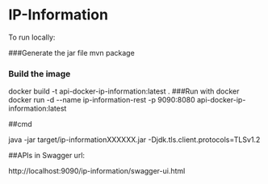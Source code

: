 # IP-Information
To run locally:

###Generate the jar file 
mvn package
### Build the image
docker build -t api-docker-ip-information:latest .
###Run with docker
docker run -d --name ip-information-rest -p 9090:8080 api-docker-ip-information:latest


##cmd

java -jar target/ip-informationXXXXXX.jar -Djdk.tls.client.protocols=TLSv1.2

##APIs in Swagger url: 

http://localhost:9090/ip-information/swagger-ui.html


